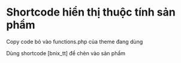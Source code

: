 <h1>Shortcode hiển thị thuộc tính sản phẩm</h1>
<p>Copy code bỏ vào functions.php của theme đang dùng</p>
<p>Dùng shortcode [bnix_tt] để chèn vào sản phẩm</p>
